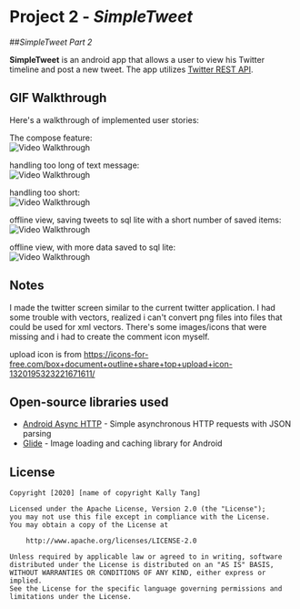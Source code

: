 # Project 2 - *SimpleTweet*

##*SimpleTweet Part 2*

**SimpleTweet** is an android app that allows a user to view his Twitter timeline and post a new tweet. The app utilizes [Twitter REST API](https://dev.twitter.com/rest/public).



## GIF Walkthrough

Here's a walkthrough of implemented user stories:<br>

The compose feature:<br>
<img src='https://github.com/kallytang/SimpleTweet/blob/main/compose.gif' title='Video Walkthrough' width='' alt='Video Walkthrough' /><br>

handling too long of text message: <br>
<img src='https://github.com/kallytang/SimpleTweet/blob/main/too_long_length_tweet.gif' width='' alt='Video Walkthrough' /><br>

handling too short: <br>
<img src='https://github.com/kallytang/SimpleTweet/blob/main/too_short_length_tweet.gif' title='Video Walkthrough' width='' alt='Video Walkthrough' /><br>

offline view, saving tweets to sql lite with a short number of saved items: <br>
<img src='https://github.com/kallytang/SimpleTweet/blob/main/offline_view_shortened_num.gif' title='Video Walkthrough' width='' alt='Video Walkthrough' /><br>

offline view, with more data saved to sql lite: <br>
<img src='https://github.com/kallytang/SimpleTweet/blob/main/offline_view.gif' title='Video Walkthrough' width='' alt='Video Walkthrough' /><br>

## Notes

I made the twitter screen similar to the current twitter application. I had some trouble with vectors, realized i can't convert png files into files that could be used for xml vectors. There's some images/icons that were missing and i had to create the comment icon myself. 

upload icon is from https://icons-for-free.com/box+document+outline+share+top+upload+icon-1320195323221671611/  

## Open-source libraries used

- [Android Async HTTP](https://github.com/codepath/CPAsyncHttpClient) - Simple asynchronous HTTP requests with JSON parsing
- [Glide](https://github.com/bumptech/glide) - Image loading and caching library for Android

## License

    Copyright [2020] [name of copyright Kally Tang]

    Licensed under the Apache License, Version 2.0 (the "License");
    you may not use this file except in compliance with the License.
    You may obtain a copy of the License at

        http://www.apache.org/licenses/LICENSE-2.0

    Unless required by applicable law or agreed to in writing, software
    distributed under the License is distributed on an "AS IS" BASIS,
    WITHOUT WARRANTIES OR CONDITIONS OF ANY KIND, either express or implied.
    See the License for the specific language governing permissions and
    limitations under the License.
